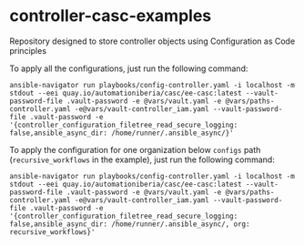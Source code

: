 # controller-casc-examples
Repository designed to store controller objects using Configuration as Code principles

To apply all the configurations, just run the following command:

```console
ansible-navigator run playbooks/config-controller.yaml -i localhost -m stdout --eei quay.io/automationiberia/casc/ee-casc:latest --vault-password-file .vault-password -e @vars/vault.yaml -e @vars/paths-controller.yaml -e@vars/vault-controller_iam.yaml --vault-password-file .vault-password -e '{controller_configuration_filetree_read_secure_logging: false,ansible_async_dir: /home/runner/.ansible_async/}'
```

To apply the configuration for one organization below `configs` path (`recursive_workflows` in the example), just run the following command:

```console
ansible-navigator run playbooks/config-controller.yaml -i localhost -m stdout --eei quay.io/automationiberia/casc/ee-casc:latest --vault-password-file .vault-password -e @vars/vault.yaml -e @vars/paths-controller.yaml -e@vars/vault-controller_iam.yaml --vault-password-file .vault-password -e '{controller_configuration_filetree_read_secure_logging: false,ansible_async_dir: /home/runner/.ansible_async/, org: recursive_workflows}'
```
